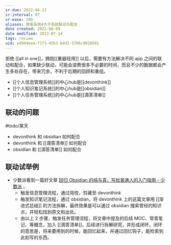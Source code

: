 ```yaml
---
sr-due: 2022-08-23
sr-interval: 87
sr-ease: 290
aliases: 效率系统4大子系统联动与配合
date created: 2022-06-09
date modified: 2022-07-14
tags: review
uid: ed944eea-f1f3-45b3-bdd1-5706c9028501
---
```


拒绝 [[all in one]]，拥抱[[重器轻用]] 以后，需要有方法解决不同 app 之间的联动和配合，如果缺少联动，可能会浪费很多不必要的时间，而且不少的数据都会产生多处存在，带来冗余，不利于后期的回顾和重组。

- [[个人信息管理系统]]的中心hub是[[devonthink]]
- [[个人知识笔记系统]]的中心hub是[[obsidian]]
- [[个人任务管理系统]]的中心hub是[[滴答清单]]

## 联动的问题

#todo/某天

- devonthink 和 obsidian 如何配合
- devonthink 和 [[滴答清单]] 如何配合
- obsidian 和 [[滴答清单]] 如何配合

## 联动试举例

- 少数派看到一篇好文章 [回归 Obsidian 的纯与真，写给普通人的入门指南 - 少数派](https://sspai.com/post/72697) 。
	- 触发信息管理流程，通过简悦，剪藏至 devonthink
	- 触发知识笔记流程，通过 obsidian，将 devonthink 上的这篇文章用 [[渐进式总结]] 的方法拆解，最终效果是可以通过 obsidian 搜索曾经的知识点，并轻松找到原文和出处。
	- 由以上 2 步骤，触发任务管理流程，将文章中提及的后续 MOC、常青笔记、等概念，加入 [[滴答清单]]，后续进行拆解研究，并形成闭环。闭环的意思是，将来要用到的时候，能回忆起来，并通过回忆钩子，能检索到此刻写的东西。
